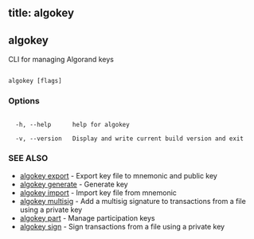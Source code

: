 title: algokey
---
## algokey



CLI for managing Algorand keys



```

algokey [flags]

```



### Options



```

  -h, --help      help for algokey

  -v, --version   Display and write current build version and exit

```



### SEE ALSO



* [algokey export](../export/)	 - Export key file to mnemonic and public key
* [algokey generate](../generate/)	 - Generate key
* [algokey import](../import/)	 - Import key file from mnemonic
* [algokey multisig](../multisig/multisig/)	 - Add a multisig signature to transactions from a file using a private key
* [algokey part](../part/part/)	 - Manage participation keys
* [algokey sign](../sign/)	 - Sign transactions from a file using a private key



